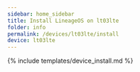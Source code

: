 ```yaml
---
sidebar: home_sidebar
title: Install LineageOS on lt03lte
folder: info
permalink: /devices/lt03lte/install
device: lt03lte
---
```

{% include templates/device_install.md %}
